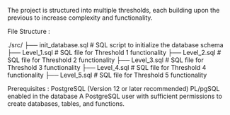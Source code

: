 The project is structured into multiple thresholds, each building upon the previous to increase complexity and functionality.

File Structure :

./src/
  ├── init_database.sql      # SQL script to initialize the database schema
  ├── Level_1.sql            # SQL file for Threshold 1 functionality
  ├── Level_2.sql            # SQL file for Threshold 2 functionality
  ├── Level_3.sql            # SQL file for Threshold 3 functionality
  ├── Level_4.sql            # SQL file for Threshold 4 functionality
  ├── Level_5.sql            # SQL file for Threshold 5 functionality

Prerequisites :
    PostgreSQL (Version 12 or later recommended)
    PL/pgSQL enabled in the database
    A PostgreSQL user with sufficient permissions to create databases, tables, and functions.

